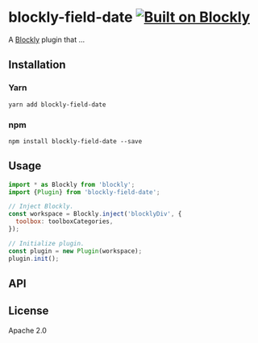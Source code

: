 # blockly-field-date [![Built on Blockly](https://tinyurl.com/built-on-blockly)](https://github.com/google/blockly)

<!--
  - TODO: Edit plugin description.
  -->
A [Blockly](https://www.npmjs.com/package/blockly) plugin that ...

## Installation

### Yarn
```
yarn add blockly-field-date
```

### npm
```
npm install blockly-field-date --save
```

## Usage

<!--
  - TODO: Update usage.
  -->
```js
import * as Blockly from 'blockly';
import {Plugin} from 'blockly-field-date';

// Inject Blockly.
const workspace = Blockly.inject('blocklyDiv', {
  toolbox: toolboxCategories,
});

// Initialize plugin.
const plugin = new Plugin(workspace);
plugin.init();
```

## API

<!--
  - TODO: describe the API.
  -->

## License
Apache 2.0

